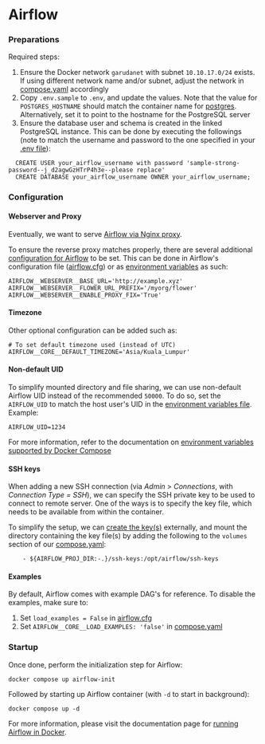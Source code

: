 # Airflow

### Preparations

Required steps:
1. Ensure the Docker network `garudanet` with subnet `10.10.17.0/24` exists. If using different network name and/or subnet, adjust the network in [compose.yaml][url-airflow-compose] accordingly
1. Copy `.env.sample` to `.env`, and update the values. Note that the value for `POSTGRES_HOSTNAME` should match the container name for [postgres][url-postgres]. Alternatively, set it to point to the hostname for the PostgreSQL server
1. Ensure the database user and schema is created in the linked PostgreSQL instance. This can be done by executing the followings (note to match the username and password to the one specified in your [.env file][url-airflow-dotenv]):
  ```
    CREATE USER your_airflow_username with password 'sample-strong-password--j_d2agwGzHTrP4h3e--please replace'
    CREATE DATABASE your_airflow_username OWNER your_airflow_username;
  ```

### Configuration

#### Webserver and Proxy
Eventually, we want to serve [Airflow via Nginx proxy][url-airflow-proxy].

To ensure the reverse proxy matches properly, there are several additional [configuration for Airflow][url-airflow-configs] to be set. This can be done in Airflow's configuration file ([airflow.cfg][url-airflow-cfg]) or as [environment variables][url-airflow-dotenv] as such:

```
AIRFLOW__WEBSERVER__BASE_URL='http://example.xyz'
AIRFLOW__WEBSERVER__FLOWER_URL_PREFIX='/myorg/flower'
AIRFLOW__WEBSERVER__ENABLE_PROXY_FIX='True'
```

#### Timezone

Other optional configuration can be added such as:
```
# To set default timezone used (instead of UTC)
AIRFLOW__CORE__DEFAULT_TIMEZONE='Asia/Kuala_Lumpur'
```

#### Non-default UID

To simplify mounted directory and file sharing, we can use non-default Airflow UID instead of the recommended `50000`. To do so, set the `AIRFLOW_UID` to match the host user's UID in the [environment variables file][url-airflow-dotenv]. Example:
```
AIRFLOW_UID=1234
```

For more information, refer to the documentation on [environment variables supported by Docker Compose][url-airflow-compose-envvars]


#### SSH keys

When adding a new SSH connection (via *Admin* > *Connections*, with *Connection Type = SSH*), we can specify the SSH private key to be used to connect to remote server. One of the ways is to specify the key file, which needs to be available from within the container.

To simplify the setup, we can [create the key(s)][url-ssh-keygen] externally, and mount the directory containing the key file(s) by adding the following to the `volumes` section of our [compose.yaml][url-airflow-compose]:
```
    - ${AIRFLOW_PROJ_DIR:-.}/ssh-keys:/opt/airflow/ssh-keys
```


#### Examples

By default, Airflow comes with example DAG's for reference. To disable the examples, make sure to:
1. Set `load_examples = False` in [airflow.cfg][url-airflow-cfg]
1. Set `AIRFLOW__CORE__LOAD_EXAMPLES: 'false'` in [compose.yaml][url-airflow-compose]


### Startup

Once done, perform the initialization step for Airflow:
```
docker compose up airflow-init
```

Followed by starting up Airflow container (with `-d` to start in background):
```
docker compose up -d
```

For more information, please visit the documentation page for [running Airflow in Docker][url-airflow-in-docker].


<!-- Links -->
[url-airflow-proxy]: https://airflow.apache.org/docs/apache-airflow/stable/howto/run-behind-proxy.html "Running Airflow behind a reverse proxy"
[url-airflow-configs]: https://airflow.apache.org/docs/apache-airflow/stable/configurations-ref.html "Airflow configuration reference"
[url-airflow-in-docker]: https://airflow.apache.org/docs/apache-airflow/stable/howto/docker-compose/index.html "Running Airflow in Docker"
[url-airflow-cfg]: /airflow/volumes/airflow.cfg.sample "Airflow configuration file"
[url-airflow-dotenv]: /airflow/.env.sample "Airflow sample environment file"
[url-airflow-compose]: /airflow/compose.yaml "Airflow compose file"
[url-postgres]: /postgres "PostgreSQL"
[url-airflow-compose-envvars]: https://airflow.apache.org/docs/apache-airflow/stable/howto/docker-compose/index.html#environment-variables-supported-by-docker-compose "Environment variables supported by Docker Compose"
[url-ssh-keygen]: https://www.ssh.com/academy/ssh/keygen "Using ssh-keygen to generate new SSH key"
